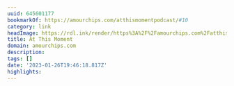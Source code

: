 ```yaml
---
uuid: 645601177
bookmarkOf: https://amourchips.com/atthismomentpodcast/#10
category: link
headImage: https://rdl.ink/render/https%3A%2F%2Famourchips.com%2Fatthismomentpodcast%2F%2310
title: At This Moment
domain: amourchips.com
description:
tags: []
date: '2023-01-26T19:46:18.817Z'
highlights:
---
```



